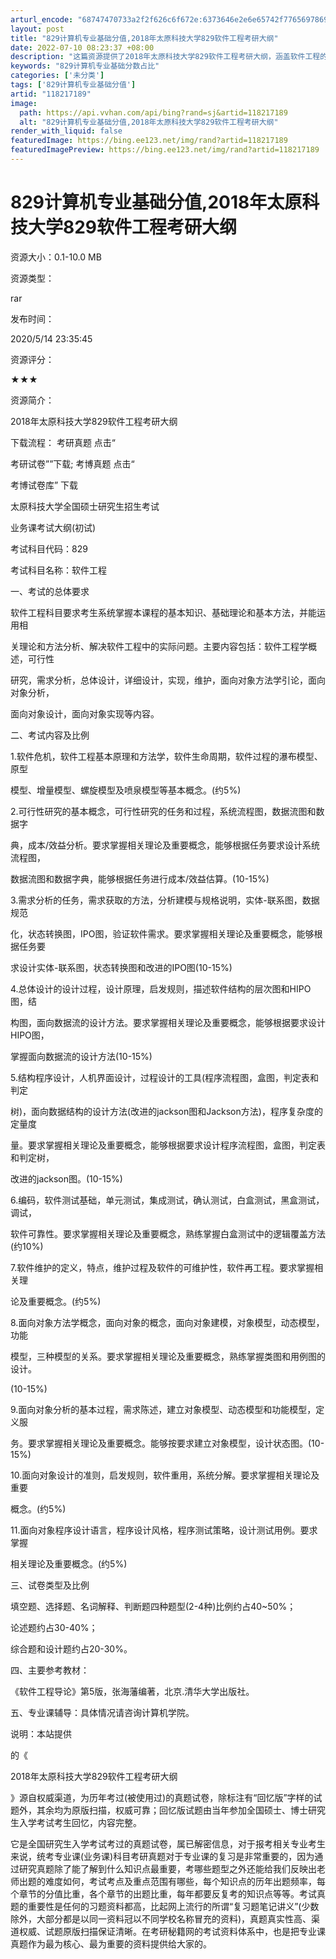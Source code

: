 ```yaml
---
arturl_encode: "68747470733a2f2f626c6f672e:6373646e2e6e65742f77656978696e5f34323534393135342f:61727469636c652f64657461696c732f313138323137313839"
layout: post
title: "829计算机专业基础分值,2018年太原科技大学829软件工程考研大纲"
date: 2022-07-10 08:23:37 +08:00
description: "这篇资源提供了2018年太原科技大学829软件工程考研大纲，涵盖软件工程的基本知识、理论和方法。大纲"
keywords: "829计算机专业基础分数占比"
categories: ['未分类']
tags: ['829计算机专业基础分值']
artid: "118217189"
image:
  path: https://api.vvhan.com/api/bing?rand=sj&artid=118217189
  alt: "829计算机专业基础分值,2018年太原科技大学829软件工程考研大纲"
render_with_liquid: false
featuredImage: https://bing.ee123.net/img/rand?artid=118217189
featuredImagePreview: https://bing.ee123.net/img/rand?artid=118217189
---
```


# 829计算机专业基础分值,2018年太原科技大学829软件工程考研大纲

资源大小：0.1-10.0 MB

资源类型：

rar

发布时间：

2020/5/14 23:35:45

资源评分：

★★★

资源简介：

2018年太原科技大学829软件工程考研大纲

下载流程： 考研真题 点击“

考研试卷””下载; 考博真题 点击“

考博试卷库” 下载

太原科技大学全国硕士研究生招生考试

业务课考试大纲(初试)

考试科目代码：829

考试科目名称：软件工程

一、考试的总体要求

软件工程科目要求考生系统掌握本课程的基本知识、基础理论和基本方法，并能运用相

关理论和方法分析、解决软件工程中的实际问题。主要内容包括：软件工程学概述，可行性

研究，需求分析，总体设计，详细设计，实现，维护，面向对象方法学引论，面向对象分析，

面向对象设计，面向对象实现等内容。

二、考试内容及比例

1.软件危机，软件工程基本原理和方法学，软件生命周期，软件过程的瀑布模型、原型

模型、增量模型、螺旋模型及喷泉模型等基本概念。(约5%)

2.可行性研究的基本概念，可行性研究的任务和过程，系统流程图，数据流图和数据字

典，成本/效益分析。要求掌握相关理论及重要概念，能够根据任务要求设计系统流程图，

数据流图和数据字典，能够根据任务进行成本/效益估算。(10-15%)

3.需求分析的任务，需求获取的方法，分析建模与规格说明，实体-联系图，数据规范

化，状态转换图，IPO图，验证软件需求。要求掌握相关理论及重要概念，能够根据任务要

求设计实体-联系图，状态转换图和改进的IPO图(10-15%)

4.总体设计的设计过程，设计原理，启发规则，描述软件结构的层次图和HIPO图，结

构图，面向数据流的设计方法。要求掌握相关理论及重要概念，能够根据要求设计HIPO图，

掌握面向数据流的设计方法(10-15%)

5.结构程序设计，人机界面设计，过程设计的工具(程序流程图，盒图，判定表和判定

树)，面向数据结构的设计方法(改进的jackson图和Jackson方法)，程序复杂度的定量度

量。要求掌握相关理论及重要概念，能够根据要求设计程序流程图，盒图，判定表和判定树，

改进的jackson图。(10-15%)

6.编码，软件测试基础，单元测试，集成测试，确认测试，白盒测试，黑盒测试，调试，

软件可靠性。要求掌握相关理论及重要概念，熟练掌握白盒测试中的逻辑覆盖方法(约10%)

7.软件维护的定义，特点，维护过程及软件的可维护性，软件再工程。要求掌握相关理

论及重要概念。(约5%)

8.面向对象方法学概念，面向对象的概念，面向对象建模，对象模型，动态模型，功能

模型，三种模型的关系。要求掌握相关理论及重要概念，熟练掌握类图和用例图的设计。

(10-15%)

9.面向对象分析的基本过程，需求陈述，建立对象模型、动态模型和功能模型，定义服

务。要求掌握相关理论及重要概念。能够按要求建立对象模型，设计状态图。(10-15%)

10.面向对象设计的准则，启发规则，软件重用，系统分解。要求掌握相关理论及重要

概念。(约5%)

11.面向对象程序设计语言，程序设计风格，程序测试策略，设计测试用例。要求掌握

相关理论及重要概念。(约5%)

三、试卷类型及比例

填空题、选择题、名词解释、判断题四种题型(2-4种)比例约占40~50%；

论述题约占30-40%；

综合题和设计题约占20-30%。

四、主要参考教材：

《软件工程导论》第5版，张海藩编著，北京.清华大学出版社。

五、专业课辅导：具体情况请咨询计算机学院。

说明：本站提供

的《

2018年太原科技大学829软件工程考研大纲

》源自权威渠道，为历年考过(被使用过)的真题试卷，除标注有“回忆版”字样的试题外，其余均为原版扫描，权威可靠；回忆版试题由当年参加全国硕士、博士研究生入学考试考生回忆，内容完整。

它是全国研究生入学考试考过的真题试卷，属已解密信息，对于报考相关专业考生来说，统考专业课(业务课)科目考研真题对于专业课的复习是非常重要的，因为通过研究真题除了能了解到什么知识点最重要，考哪些题型之外还能给我们反映出老师出题的难度如何，考试考点及重点范围有哪些，每个知识点的历年出题频率，每个章节的分值比重，各个章节的出题比重，每年都要反复考的知识点等等。考试真题的重要性是任何的习题资料都高，比起网上流行的所谓“复习题笔记讲义”(少数除外，大部分都是以同一资料冠以不同学校名称冒充的资料)，真题真实性高、渠道权威、试题原版扫描保证清晰。在考研秘籍网的考试资料体系中，也是把专业课真题作为最为核心、最为重要的资料提供给大家的。